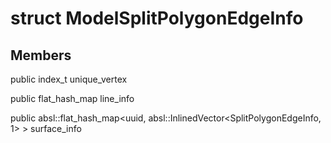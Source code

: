 # struct ModelSplitPolygonEdgeInfo


## Members

public index_t unique_vertex

public flat_hash_map line_info

public absl::flat_hash_map<uuid, absl::InlinedVector<SplitPolygonEdgeInfo, 1> > surface_info



